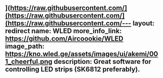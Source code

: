 ](https://raw.githubusercontent.com/](https://raw.githubusercontent.com/](https://raw.githubusercontent.com/---
layout: redirect
name: WLED 
more_info_link: https://github.com/Aircoookie/WLED
image_path: https://kno.wled.ge/assets/images/ui/akemi/001_cheerful.png
description: Great software for controlling LED strips (SK6812 preferably).
---
